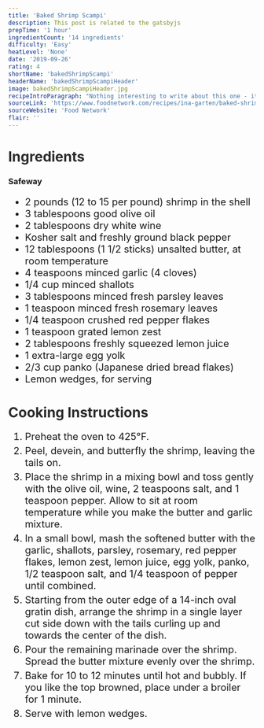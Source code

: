 ```yaml
---
title: 'Baked Shrimp Scampi'
description: This post is related to the gatsbyjs
prepTime: '1 hour'
ingredientCount: '14 ingredients'
difficulty: 'Easy'
heatLevel: 'None'
date: '2019-09-26'
rating: 4
shortName: 'bakedShrimpScampi'
headerName: 'bakedShrimpScampiHeader'
image: bakedShrimpScampiHeader.jpg
recipeIntroParagraph: "Nothing interesting to write about this one - it looked good and I decided to make it! The recipe calls for a lot of butter, so it's a fat bomb... but I think it's worth it."
sourceLink: 'https://www.foodnetwork.com/recipes/ina-garten/baked-shrimp-scampi-recipe-1944624'
sourceWebsite: 'Food Network'
flair: ''
---
```


<h1 style="color: #2B2B2B;">Ingredients</h1>

<h3>Safeway</h3>
<ul style="font-size: 20px;">
    <li>2 pounds (12 to 15 per pound) shrimp in the shell</li>
    <li>3 tablespoons good olive oil</li>
    <li>2 tablespoons dry white wine</li>
    <li>Kosher salt and freshly ground black pepper</li>
    <li>12 tablespoons (1 1/2 sticks) unsalted butter, at room temperature</li>
    <li>4 teaspoons minced garlic (4 cloves)</li>
    <li>1/4 cup minced shallots</li>
    <li>3 tablespoons minced fresh parsley leaves</li>
    <li>1 teaspoon minced fresh rosemary leaves</li>
    <li>1/4 teaspoon crushed red pepper flakes</li>
    <li>1 teaspoon grated lemon zest</li>
    <li>2 tablespoons freshly squeezed lemon juice</li>
    <li>1 extra-large egg yolk</li>
    <li>2/3 cup panko (Japanese dried bread flakes)</li>
    <li>Lemon wedges, for serving</li>
</ul>

<h1 style="color: #2B2B2B;">Cooking Instructions</h1>
<ol style="font-size: 20px" className="cookingInstructionsOL">
    <li style="margin: 5px 0;">Preheat the oven to 425°F.</li>
    <li style="margin: 5px 0;">Peel, devein, and butterfly the shrimp, leaving the tails on.</li>
    <li style="margin: 5px 0;">Place the shrimp in a mixing bowl and toss gently with the olive oil, wine, 2 teaspoons salt, and 1 teaspoon pepper. Allow to sit at room temperature while you make the butter and garlic mixture.</li>
    <li style="margin: 5px 0;">In a small bowl, mash the softened butter with the garlic, shallots, parsley, rosemary, red pepper flakes, lemon zest, lemon juice, egg yolk, panko, 1/2 teaspoon salt, and 1/4 teaspoon of pepper until combined.</li>
    <li style="margin: 5px 0;">Starting from the outer edge of a 14-inch oval gratin dish, arrange the shrimp in a single layer cut side down with the tails curling up and towards the center of the dish.</li>
    <li style="margin: 5px 0;">Pour the remaining marinade over the shrimp. Spread the butter mixture evenly over the shrimp.</li>
    <li style="margin: 5px 0;">Bake for 10 to 12 minutes until hot and bubbly. If you like the top browned, place under a broiler for 1 minute.</li>
    <li style="margin: 5px 0;">Serve with lemon wedges.</li>
</ol>
